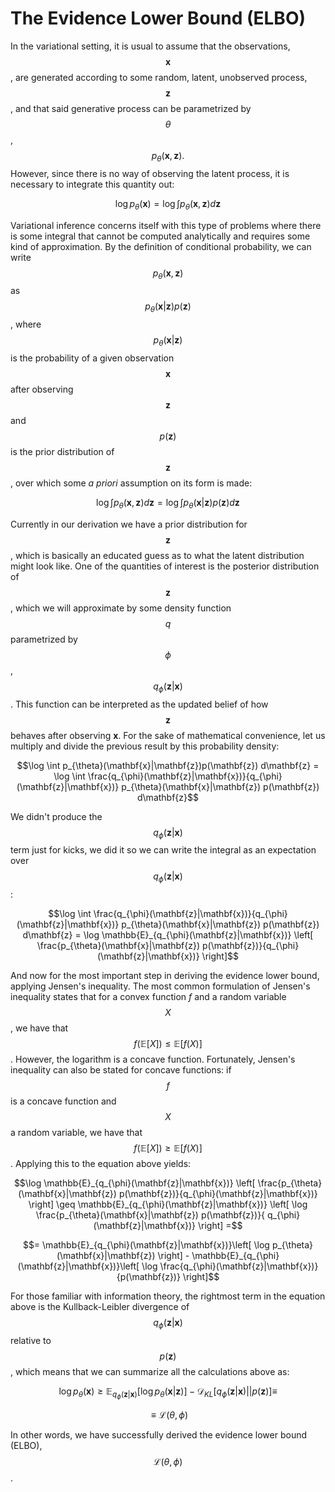 # The Evidence Lower Bound (ELBO)

In the variational setting, it is usual to assume that the observations, $$\mathbf{x}$$, are generated according to some random, latent, unobserved process, $$\mathbf{z}$$, and that said generative process can be parametrized by $$\theta$$, $$p_{\theta}(\mathbf{x}, \mathbf{z}).$$ However, since there is no way of observing the latent process, it is necessary to integrate this quantity out:

$$\log p_{\theta}(\mathbf{x}) = \log \int p_{\theta}(\mathbf{x}, \mathbf{z}) d \mathbf{z}$$

Variational inference concerns itself with this type of problems where there is some integral that cannot be computed analytically and requires some kind of approximation. By the definition of conditional probability, we can write $$p_{\theta}(\mathbf{x}, \mathbf{z})$$ as $$p_{\theta}(\mathbf{x}|\mathbf{z}) p(\mathbf{z})$$, where $$p_{\theta}(\mathbf{x}|\mathbf{z})$$ is the probability of a given observation $$\mathbf{x}$$ after observing $$\mathbf{z}$$ and $$p(\mathbf{z})$$ is the prior distribution of $$\mathbf{z}$$, over which some *a priori* assumption on its form is made:

$$\log \int p_{\theta}(\mathbf{x},\mathbf{z}) d\mathbf{z} = \log \int p_{\theta}(\mathbf{x}|\mathbf{z}) p(\mathbf{z}) d\mathbf{z}$$

Currently in our derivation we have a prior distribution for $$\mathbf{z}$$, which is basically an educated guess as to what the latent distribution might look like. One of the quantities of interest is the posterior distribution of $$\mathbf{z}$$, which we will approximate by some density function $$q$$ parametrized by $$\phi$$, $$q_{\phi}(\mathbf{z}|\mathbf{x})$$. This function can be interpreted as the updated belief of how $$\mathbf{z}$$ behaves after observing $\mathbf{x}$. For the sake of mathematical convenience, let us multiply and divide the previous result by this probability density:

$$\log \int p_{\theta}(\mathbf{x}|\mathbf{z})p(\mathbf{z}) d\mathbf{z} = \log \int \frac{q_{\phi}(\mathbf{z}|\mathbf{x})}{q_{\phi}(\mathbf{z}|\mathbf{x})} p_{\theta}(\mathbf{x}|\mathbf{z}) p(\mathbf{z}) d\mathbf{z}$$

We didn't produce the $$q_{\phi}(\mathbf{z}|\mathbf{x})$$ term just for kicks, we did it so we can write the integral as an expectation over $$q_{\phi}(\mathbf{z}|\mathbf{x})$$:

$$\log \int \frac{q_{\phi}(\mathbf{z}|\mathbf{x})}{q_{\phi}(\mathbf{z}|\mathbf{x})} p_{\theta}(\mathbf{x}|\mathbf{z}) p(\mathbf{z}) d\mathbf{z} = \log \mathbb{E}_{q_{\phi}(\mathbf{z}|\mathbf{x})} \left[ \frac{p_{\theta}(\mathbf{x}|\mathbf{z}) p(\mathbf{z})}{q_{\phi}(\mathbf{z}|\mathbf{x})} \right]$$

And now for the most important step in deriving the evidence lower bound, applying Jensen's inequality. The most common formulation of Jensen's inequality states that for a convex function $f$ and a random variable $$X$$, we have that $$f(\mathbb{E}[X]) \leq \mathbb{E}[f(X)]$$. However, the logarithm is a concave function. Fortunately, Jensen's inequality can also be stated for concave functions: if $$f$$ is a concave function and $$X$$ a random variable, we have that $$f(\mathbb{E}[X]) \geq \mathbb{E}[f(X)]$$. Applying this to the equation above yields:

$$\log \mathbb{E}_{q_{\phi}(\mathbf{z}|\mathbf{x})} \left[ \frac{p_{\theta}(\mathbf{x}|\mathbf{z}) p(\mathbf{z})}{q_{\phi}(\mathbf{z}|\mathbf{x})} \right] \geq \mathbb{E}_{q_{\phi}(\mathbf{z}|\mathbf{x})} \left[ \log \frac{p_{\theta}(\mathbf{x}|\mathbf{z}) p(\mathbf{z})}{ q_{\phi}(\mathbf{z}|\mathbf{x})} \right] =$$

$$= \mathbb{E}_{q_{\phi}(\mathbf{z}|\mathbf{x})}\left[ \log p_{\theta}(\mathbf{x}|\mathbf{z}) \right] - \mathbb{E}_{q_{\phi}(\mathbf{z}|\mathbf{x})}\left[ \log \frac{q_{\phi}(\mathbf{z}|\mathbf{x})}{p(\mathbf{z})} \right]$$

For those familiar with information theory, the rightmost term in the equation above is the Kullback-Leibler divergence of $$q_{\phi}(\mathbf{z}|\mathbf{x})$$ relative to $$p(\mathbf{z})$$, which means that we can summarize all the calculations above as:

$$\log p_{\theta}(\mathbf{x}) \geq \mathbb{E}_{q_{\phi}(\mathbf{z}|\mathbf{x})}\left[ \log p_{\theta}(\mathbf{x}|\mathbf{z}) \right] - \mathcal{D}_{KL} \left[ q_{\phi}(\mathbf{z}|\mathbf{x}) || p(\mathbf{z}) \right] \equiv $$

$$\equiv \mathcal{L}(\theta, \phi)$$

In other words, we have successfully derived the evidence lower bound (ELBO), $$\mathcal{L}(\theta, \phi)$$.